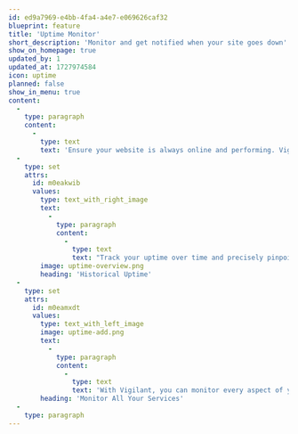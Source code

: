 ```yaml
---
id: ed9a7969-e4bb-4fa4-a4e7-e069626caf32
blueprint: feature
title: 'Uptime Monitor'
short_description: 'Monitor and get notified when your site goes down'
show_on_homepage: true
updated_by: 1
updated_at: 1727974584
icon: uptime
planned: false
show_in_menu: true
content:
  -
    type: paragraph
    content:
      -
        type: text
        text: 'Ensure your website is always online and performing. Vigilant keeps a constant watch on your website, tracking uptime and latency to provide real-time alerts if something goes wrong. '
  -
    type: set
    attrs:
      id: m0eakwib
      values:
        type: text_with_right_image
        text:
          -
            type: paragraph
            content:
              -
                type: text
                text: "Track your uptime over time and precisely pinpoint when and how often you experience downtime. By analyzing this data, you can identify patterns, understand the root causes of issues, and make informed decisions to enhance your site's reliability. Whether it's an incident or a recurring problem,"
        image: uptime-overview.png
        heading: 'Historical Uptime'
  -
    type: set
    attrs:
      id: m0eamxdt
      values:
        type: text_with_left_image
        image: uptime-add.png
        text:
          -
            type: paragraph
            content:
              -
                type: text
                text: 'With Vigilant, you can monitor every aspect of your digital ecosystem. From HTTP and HTTPS checks to TCP and more, Vigilant ensures that every critical service is covered. Easily configure monitoring for each service and get instant alerts when something needs your attention.'
        heading: 'Monitor All Your Services'
  -
    type: paragraph
---
```

